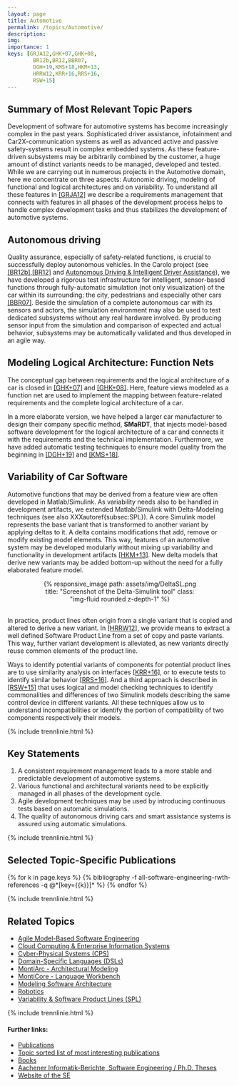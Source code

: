 ```yaml
---
layout: page
title: Automotive
permalink: /topics/Automotive/
description: 
img: 
importance: 1
keys: [GRJA12,GHK+07,GHK+08,
        BR12b,BR12,BBR07,
        DGH+19,KMS+18,HKM+13,
        HRRW12,KRR+16,RRS+16,
        RSW+15]
---
```


## Summary of Most Relevant Topic Papers

Development of software for automotive systems has become increasingly
complex in the past years. Sophisticated driver assistance,
infotainment and Car2X-communication systems as well as advanced active
and passive safety-systems result in complex embedded systems. As these
feature-driven subsystems may be arbitrarily combined by the customer,
a huge amount of distinct variants needs to be managed, developed and
tested. While we are carrying out in numerous projects in the
Automotive domain, here we concentrate on three aspects: Autonomic
driving, modeling of functional and logical architectures and on
variability. To understand all these features in [[GRJA12]](#GRJA12) we
describe a requirements management that connects with features in all
phases of the development process helps to handle complex development
tasks and thus stabilizes the development of automotive systems.

## Autonomous driving

Quality assurance, especially of safety-related functions, is crucial to
successfully deploy autonomous vehicles. In the Carolo project (see
[[BR12b]](#BR12b),[[BR12]](#BR12) and [Autonomous Driving & Intelligent Driver
Assistance](/topics/Autonomic-Driving)), we have developed a rigorous test
infrastructure for intelligent, sensor-based functions through fully-automatic
simulation (not only visualization) of the car within its surrounding: the city,
pedestrians and especially other cars [[BBR07]](#BBR07). Beside the simulation
of a complete autonomous car with its sensors and actors, the simulation
environment may also be used to test dedicated subsystems without any real
hardware involved. By producing sensor input from the simulation and comparison
of expected and actual behavior, subsystems may be automatically validated and
thus developed in an agile way.

## Modeling Logical Architecture: Function Nets

The conceptual gap between requirements and the logical architecture of
a car is closed in [[GHK+07]](#GHK+07) and [[GHK+08]](#GHK+08). Here, feature views
modeled as a function net are used to implement the mapping between
feature-related requirements and the complete logical architecture of a
car.

In a more elaborate version, we have helped a larger car manufacturer
to design their company specific method, **SMaRDT**, that injects
model-based software development for the logical architecture of a car
and connects it with the requirements and the technical implementation.
Furthermore, we have added automatic testing techniques to ensure model
quality from the beginning in [[DGH+19]](#DGH+19) and [[KMS+18]](#KMS+18).


## Variability of Car Software

Automotive functions that may be derived from a feature view are often
developed in Matlab/Simulink. As variability needs also to be handled
in development artifacts, we extended Matlab/Simulink with
Delta-Modeling techniques (see also XXXautoref{subsec:SPL}). A core Simulink
model represents the base variant that is transformed to another
variant by applying deltas to it. A delta contains modifications that
add, remove or modify existing model elements. This way, features of an
automotive system may be developed modularly without mixing up
variability and functionality in development artifacts [[HKM+13]](#HKM+13).
New delta models that derive new variants may be added bottom-up
without the need for a fully elaborated feature model.

<center>
<div class="row" style="width: 70%">
    <div class="col-sm mt-3 mt-md-0">
        {% responsive_image path: assets/img/DeltaSL.png 
        title: "Screenshot of the Delta-Simulink tool" 
        class: "img-fluid rounded z-depth-1" %}
    </div>
</div>
</center>
<br />

In practice, product lines often origin from a single variant that is
copied and altered to derive a new variant. In [[HRRW12]](#HRRW12), we
provide means to extract a well defined Software Product Line from a
set of copy and paste variants. This way, further variant development
is alleviated, as new variants directly reuse common elements of the
product line.

Ways to identify potential variants of components for potential product
lines are to use similarity analysis on interfaces [[KRR+16]](#KRR+16), or to
execute tests to identify similar behavior [[RRS+16]](#RRS+16). And a third
approach is described in [[RSW+15]](#RSW+15) that uses logical and model
checking techniques to identify commonalities and differences of two
Simulink models describing the same control device in different
variants. All these techniques allow us to understand incompatibilities
or identify the portion of compatibility of two components respectively
their models.


{% include trennlinie.html %}

## Key Statements
1. A consistent requirement management leads to a more stable and predictable 
development of automotive systems.
2. Various functional and architectural variants need to be explicitly managed 
in all phases of the development cycle.
3. Agile development techniques may be used by introducing continuous tests 
based on automatic simulations.
4. The quality of autonomous driving cars and smart assistance systems is 
assured using automatic simulations.

{% include trennlinie.html %}

## Selected Topic-Specific Publications

<div class="publications">
  {% for k in page.keys %}
    {% bibliography -f all-software-engineering-rwth-references -q @*[key={{k}}]* %}
  {% endfor %}
</div>

{% include trennlinie.html %}

## Related Topics
- [Agile Model-Based Software Engineering](/topics/Agile-MBSE)
- [Cloud Computing & Enterprise Information Systems](/topics/Cloud)
- [Cyber-Physical Systems (CPS)](/topics/Cyber-Physical-Systems)
- [Domain-Specific Languages (DSLs)](/topics/Domain-Specific-Languages)
- [MontiArc - Architectural Modeling](/topics/Software-Architecture)
- [MontiCore - Language Workbench](/topics/MontiCore)
- [Modeling Software Architecture](/topics/Software-Architecture)
- [Robotics](/topics/Robotics)
- [Variability & Software Product Lines (SPL)](/topics/Variability)

{% include trennlinie.html %}

#### Further links:

- [Publications](/publications)
- [Topic sorted list of most interesting publications](/topics)
- [Books](/books)
- [Aachener Informatik-Berichte, Software Engineering / Ph.D. Theses](/phdtheses)
- [Website of the SE](https://www.se-rwth.de)
